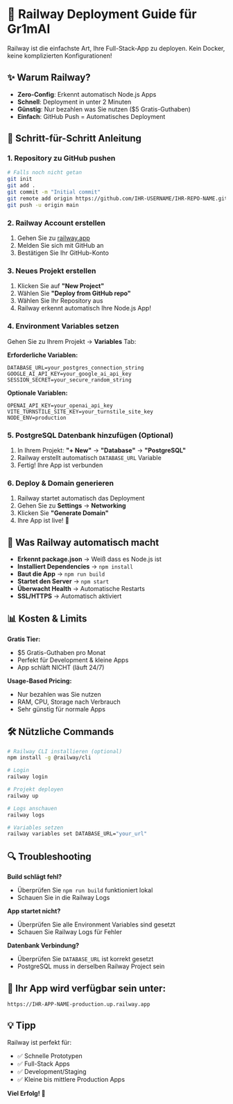 # 🚂 Railway Deployment Guide für Gr1mAI

Railway ist die einfachste Art, Ihre Full-Stack-App zu deployen. Kein Docker, keine komplizierten Konfigurationen!

## ✨ Warum Railway?

- **Zero-Config**: Erkennt automatisch Node.js Apps
- **Schnell**: Deployment in unter 2 Minuten
- **Günstig**: Nur bezahlen was Sie nutzen ($5 Gratis-Guthaben)
- **Einfach**: GitHub Push = Automatisches Deployment

## 🚀 Schritt-für-Schritt Anleitung

### 1. Repository zu GitHub pushen
```bash
# Falls noch nicht getan
git init
git add .
git commit -m "Initial commit"
git remote add origin https://github.com/IHR-USERNAME/IHR-REPO-NAME.git
git push -u origin main
```

### 2. Railway Account erstellen
1. Gehen Sie zu [railway.app](https://railway.app)
2. Melden Sie sich mit GitHub an
3. Bestätigen Sie Ihr GitHub-Konto

### 3. Neues Projekt erstellen
1. Klicken Sie auf **"New Project"**
2. Wählen Sie **"Deploy from GitHub repo"**
3. Wählen Sie Ihr Repository aus
4. Railway erkennt automatisch Ihre Node.js App!

### 4. Environment Variables setzen
Gehen Sie zu Ihrem Projekt → **Variables** Tab:

**Erforderliche Variablen:**
```
DATABASE_URL=your_postgres_connection_string
GOOGLE_AI_API_KEY=your_google_ai_api_key
SESSION_SECRET=your_secure_random_string
```

**Optionale Variablen:**
```
OPENAI_API_KEY=your_openai_api_key
VITE_TURNSTILE_SITE_KEY=your_turnstile_site_key
NODE_ENV=production
```

### 5. PostgreSQL Datenbank hinzufügen (Optional)
1. In Ihrem Projekt: **"+ New"** → **"Database"** → **"PostgreSQL"**
2. Railway erstellt automatisch `DATABASE_URL` Variable
3. Fertig! Ihre App ist verbunden

### 6. Deploy & Domain generieren
1. Railway startet automatisch das Deployment
2. Gehen Sie zu **Settings** → **Networking** 
3. Klicken Sie **"Generate Domain"**
4. Ihre App ist live! 🎉

## 🔧 Was Railway automatisch macht

- **Erkennt package.json** → Weiß dass es Node.js ist
- **Installiert Dependencies** → `npm install`
- **Baut die App** → `npm run build`
- **Startet den Server** → `npm start`
- **Überwacht Health** → Automatische Restarts
- **SSL/HTTPS** → Automatisch aktiviert

## 📊 Kosten & Limits

**Gratis Tier:**
- $5 Gratis-Guthaben pro Monat
- Perfekt für Development & kleine Apps
- App schläft NICHT (läuft 24/7)

**Usage-Based Pricing:**
- Nur bezahlen was Sie nutzen
- RAM, CPU, Storage nach Verbrauch
- Sehr günstig für normale Apps

## 🛠 Nützliche Commands

```bash
# Railway CLI installieren (optional)
npm install -g @railway/cli

# Login
railway login

# Projekt deployen
railway up

# Logs anschauen
railway logs

# Variables setzen
railway variables set DATABASE_URL="your_url"
```

## 🔍 Troubleshooting

**Build schlägt fehl?**
- Überprüfen Sie `npm run build` funktioniert lokal
- Schauen Sie in die Railway Logs

**App startet nicht?**
- Überprüfen Sie alle Environment Variables sind gesetzt
- Schauen Sie Railway Logs für Fehler

**Datenbank Verbindung?**
- Überprüfen Sie `DATABASE_URL` ist korrekt gesetzt
- PostgreSQL muss in derselben Railway Project sein

## 🎯 Ihr App wird verfügbar sein unter:
`https://IHR-APP-NAME-production.up.railway.app`

## 💡 Tipp
Railway ist perfekt für:
- ✅ Schnelle Prototypen
- ✅ Full-Stack Apps
- ✅ Development/Staging
- ✅ Kleine bis mittlere Production Apps

**Viel Erfolg! 🚀**